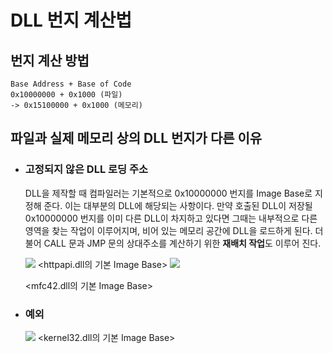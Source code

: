 # DLL 번지 계산법

## 번지 계산 방법

    Base Address + Base of Code
    0x10000000 + 0x1000 (파일)
    -> 0x15100000 + 0x1000 (메모리)

## 파일과 실제 메모리 상의 DLL 번지가 다른 이유

- ### 고정되지 않은 DLL 로딩 주소
  DLL을 제작할 때 컴파일러는 기본적으로 0x10000000 번지를 Image Base로 지정해 준다. 이는 대부분의 DLL에 해당되는 사항이다. 만약 호출된 DLL이 저장될 0x10000000 번지를 이미 다른 DLL이 차지하고 있다면 그때는 내부적으로 다른 영역을 찾는 작업이 이루어지며, 비어 있는 메모리 공간에 DLL을 로드하게 된다. 더불어 CALL 문과 JMP 문의 상대주소를 계산하기 위한 **재배치 작업**도 이루어 진다.

    ![](https://images.velog.io/images/kmk9502/post/2dc42377-f9af-4cc9-8abf-72f40be7ef08/httpapi.dll%EC%9D%98%20image%20base.png)
    <httpapi.dll의 기본 Image Base>
    ![](https://images.velog.io/images/kmk9502/post/d22464a2-767d-450e-85d0-4eaf6ecfa7e9/mfc42.dll%EC%9D%98%20image%20base.png)
    
    <mfc42.dll의 기본 Image Base>

- ### 예외

    ![](https://images.velog.io/images/kmk9502/post/1b10f1b6-a459-49ed-9f5d-b14f0675b2eb/kernel32.dll%EC%9D%98%20Image%20Base.png)
    <kernel32.dll의 기본 Image Base>